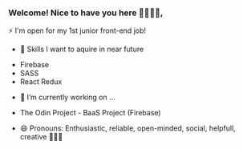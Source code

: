 ### Welcome! Nice to have you here 🏼🙋🏻‍♂️, 

 ⚡ I'm open for my 1st junior front-end job!

- 🌱 Skills I want to aquire in near future
* Firebase
* SASS
* React Redux

- 🔭 I’m currently working on ...
* The Odin Project - BaaS Project (Firebase) 

- 😄 Pronouns: Enthusiastic, reliable, open-minded, social, helpfull, creative 👨🏼‍🚀


<!--
**wblachut/wblachut** is a ✨ _special_ ✨ repository because its `README.md` (this file) appears on your GitHub profile.

Here are some ideas to get you started:

- 👯 I’m looking to collaborate on ...
- 🤔 I’m looking for help with ...
- 💬 Ask me about ...
-->
